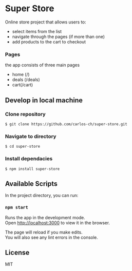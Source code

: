 # Super Store

Online store project that allows users to:

- select items from the list
- navigate through the pages (if more than one)
- add products to the cart to checkout

### Pages

the app consists of three main pages

- home (/)
- deals (/deals)
- cart(/cart)

## Develop in local machine

### Clone repository

```
$ git clone https://github.com/carlos-ch/super-store.git
```

### Navigate to directory

```
$ cd super-store
```

### Install dependacies

```
$ npm install super-store
```

## Available Scripts

In the project directory, you can run:

### `npm start`

Runs the app in the development mode.\
Open [http://localhost:3000](http://localhost:3000) to view it in the browser.

The page will reload if you make edits.\
You will also see any lint errors in the console.

## License

MIT
